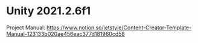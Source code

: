 # Unity 2021.2.6f1

Project Manual: https://www.notion.so/jetstyle/Content-Creator-Template-Manual-123133b020ae456eac377d181960cd58